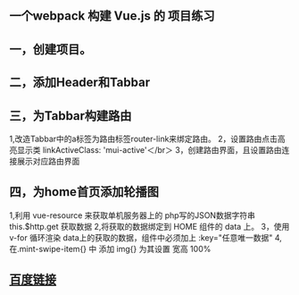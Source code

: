 ## 一个webpack 构建 Vue.js 的 项目练习

## 一，创建项目。
## 二，添加Header和Tabbar
## 三，为Tabbar构建路由
1,改造Tabbar中的a标签为路由标签router-link来绑定路由。
2，设置路由点击高亮显示类 linkActiveClass: 'mui-active'＜/br＞
3，创建路由界面，且设置路由连接展示对应路由界面
## 四，为home首页添加轮播图
1,利用 vue-resource 来获取单机服务器上的 php写的JSON数据字符串 this.$http.get 获取数据
2,将获取的数据绑定到 HOME 组件的 data 上。
3，使用 v-for 循环渲染 data上的获取的数据，组件中必须加上 :key="任意唯一数据"
4,在.mint-swipe-item{} 中 添加 img{} 为其设置 宽高 100%    

##  [百度链接](https://www.baidu.com/)